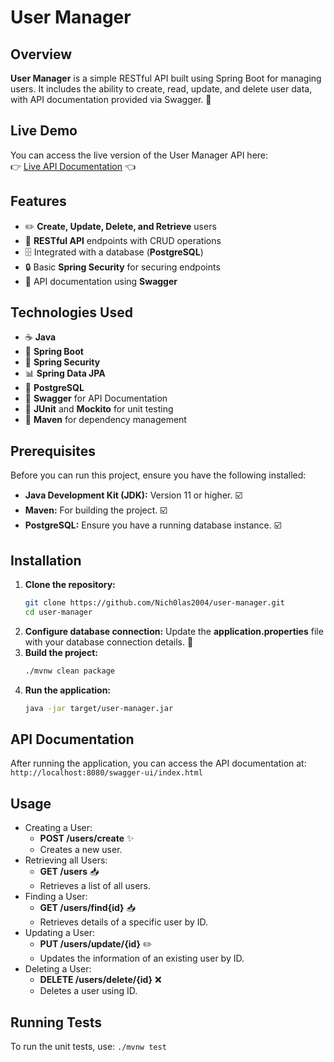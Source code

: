 # User Manager

## Overview
**User Manager** is a simple RESTful API built using Spring Boot for managing users. It includes the ability to create, read, update, and delete user data, with API documentation provided via Swagger. 🚀

## Live Demo
You can access the live version of the User Manager API here:  
👉 [Live API Documentation](https://user-manager-latest.onrender.com/swagger-ui/index.html) 👈

## Features
- ✏️ **Create, Update, Delete, and Retrieve** users
- 🔗 **RESTful API** endpoints with CRUD operations
- 🗄️ Integrated with a database (**PostgreSQL**)
- 🔒 Basic **Spring Security** for securing endpoints
- 📜 API documentation using **Swagger**

## Technologies Used
- ☕ **Java**
- 🚀 **Spring Boot**
- 🔐 **Spring Security**
- 📊 **Spring Data JPA**
- 🐘 **PostgreSQL**
- 📖 **Swagger** for API Documentation
- 🧪 **JUnit** and **Mockito** for unit testing
- 🔧 **Maven** for dependency management

## Prerequisites
Before you can run this project, ensure you have the following installed:
- **Java Development Kit (JDK):** Version 11 or higher. ☑️
- **Maven:** For building the project. ☑️
- **PostgreSQL:** Ensure you have a running database instance. ☑️

## Installation
1. **Clone the repository:**
   ```bash
   git clone https://github.com/Nich0las2004/user-manager.git
   cd user-manager
   ```
2. **Configure database connection:**
   Update the **application.properties** file with your database connection details. 📝
3. **Build the project:**
    ```bash
    ./mvnw clean package
    ```
4. **Run the application:**
    ```bash
    java -jar target/user-manager.jar
    ```

## API Documentation
After running the application, you can access the API documentation at:
    ```
    http://localhost:8080/swagger-ui/index.html
    ```

## Usage
- Creating a User:
    - **POST /users/create** ✨
    - Creates a new user.
- Retrieving all Users:
    - **GET /users** 📥
    - Retrieves a list of all users.
- Finding a User:
    - **GET /users/find{id}** 📥
    - Retrieves details of a specific user by ID.
- Updating a User:
    - **PUT /users/update/{id}** ✏️
    - Updates the information of an existing user by ID.
- Deleting a User:
    - **DELETE /users/delete/{id}** ❌
    - Deletes a user using ID.

## Running Tests
To run the unit tests, use:
    ```
    ./mvnw test
    ```